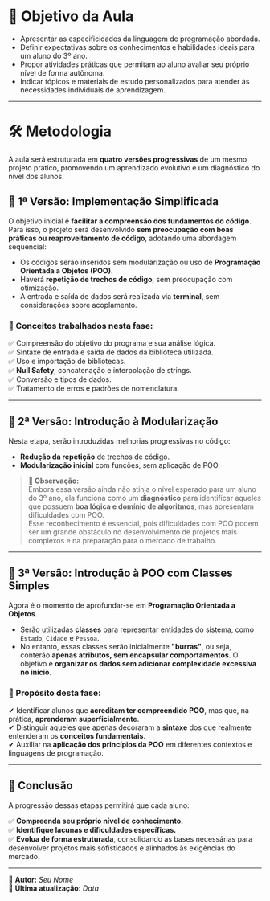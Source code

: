 # 📌 Objetivo da Aula

- Apresentar as especificidades da linguagem de programação abordada.
- Definir expectativas sobre os conhecimentos e habilidades ideais para um aluno do 3º ano.
- Propor atividades práticas que permitam ao aluno avaliar seu próprio nível de forma autônoma.
- Indicar tópicos e materiais de estudo personalizados para atender às necessidades individuais de aprendizagem.

---

# 🛠 Metodologia

A aula será estruturada em **quatro versões progressivas** de um mesmo projeto prático, promovendo um aprendizado evolutivo e um diagnóstico do nível dos alunos.

## 🔹 1ª Versão: Implementação Simplificada  

O objetivo inicial é **facilitar a compreensão dos fundamentos do código**. Para isso, o projeto será desenvolvido **sem preocupação com boas práticas ou reaproveitamento de código**, adotando uma abordagem sequencial:

- Os códigos serão inseridos sem modularização ou uso de **Programação Orientada a Objetos (POO)**.
- Haverá **repetição de trechos de código**, sem preocupação com otimização.
- A entrada e saída de dados será realizada via **terminal**, sem considerações sobre acoplamento.

### 📌 Conceitos trabalhados nesta fase:

✅ Compreensão do objetivo do programa e sua análise lógica.  
✅ Sintaxe de entrada e saída de dados da biblioteca utilizada.  
✅ Uso e importação de bibliotecas.  
✅ **Null Safety**, concatenação e interpolação de strings.  
✅ Conversão e tipos de dados.  
✅ Tratamento de erros e padrões de nomenclatura.  

---

## 🔹 2ª Versão: Introdução à Modularização  

Nesta etapa, serão introduzidas melhorias progressivas no código:

- **Redução da repetição** de trechos de código.
- **Modularização inicial** com funções, sem aplicação de POO.

> **📢 Observação:**  
> Embora essa versão ainda não atinja o nível esperado para um aluno do 3º ano, ela funciona como um **diagnóstico** para identificar aqueles que possuem **boa lógica e domínio de algoritmos**, mas apresentam dificuldades com POO.  
> Esse reconhecimento é essencial, pois dificuldades com POO podem ser um grande obstáculo no desenvolvimento de projetos mais complexos e na preparação para o mercado de trabalho.  

---

## 🔹 3ª Versão: Introdução à POO com Classes Simples  

Agora é o momento de aprofundar-se em **Programação Orientada a Objetos**.

- Serão utilizadas **classes** para representar entidades do sistema, como `Estado`, `Cidade` e `Pessoa`.
- No entanto, essas classes serão inicialmente **"burras"**, ou seja, conterão **apenas atributos, sem encapsular comportamentos**. O objetivo é **organizar os dados sem adicionar complexidade excessiva no início**.

### 🎯 Propósito desta fase:

✔ Identificar alunos que **acreditam ter compreendido POO**, mas que, na prática, **aprenderam superficialmente**.  
✔ Distinguir aqueles que apenas decoraram a **sintaxe** dos que realmente entenderam os **conceitos fundamentais**.  
✔ Auxiliar na **aplicação dos princípios da POO** em diferentes contextos e linguagens de programação.  

---

## 🚀 Conclusão

A progressão dessas etapas permitirá que cada aluno:

✅ **Compreenda seu próprio nível de conhecimento.**  
✅ **Identifique lacunas e dificuldades específicas.**  
✅ **Evolua de forma estruturada**, consolidando as bases necessárias para desenvolver projetos mais sofisticados e alinhados às exigências do mercado.  

---

📌 **Autor:** _Seu Nome_  
📅 **Última atualização:** _Data_  

